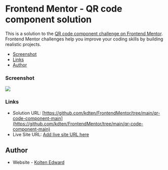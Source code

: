 # Frontend Mentor - QR code component solution

This is a solution to the [QR code component challenge on Frontend Mentor](https://www.frontendmentor.io/challenges/qr-code-component-iux_sIO_H). Frontend Mentor challenges help you improve your coding skills by building realistic projects. 


- [Screenshot](#screenshot)
- [Links](#links)
- [Author](#author)

### Screenshot

![](./screenshot.png)

### Links

- Solution URL: [https://github.com/kdten/FrontendMentor/tree/main/qr-code-component-main](https://github.com/kdten/FrontendMentor/tree/main/qr-code-component-main)
- Live Site URL: [Add live site URL here](https://your-live-site-url.com)

## Author

- Website - [Kolten Edward](https://koltenedward.com)